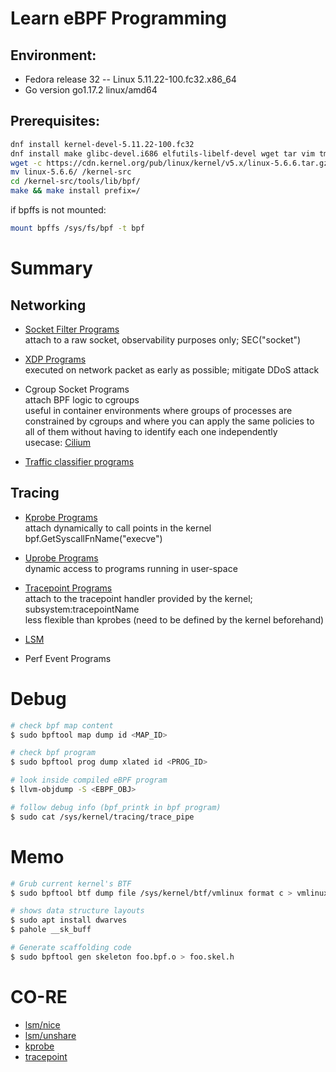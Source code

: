 # Learn eBPF Programming

## Environment:
  - Fedora release 32 -- Linux 5.11.22-100.fc32.x86_64
  - Go version go1.17.2 linux/amd64

## Prerequisites:
```bash
dnf install kernel-devel-5.11.22-100.fc32
dnf install make glibc-devel.i686 elfutils-libelf-devel wget tar vim tmux jq systemtap-sdt-devel clang bcc bcc-devel strace git llvm
wget -c https://cdn.kernel.org/pub/linux/kernel/v5.x/linux-5.6.6.tar.gz -O - | tar -xz
mv linux-5.6.6/ /kernel-src
cd /kernel-src/tools/lib/bpf/
make && make install prefix=/
```

if bpffs is not mounted: 
```bash
mount bpffs /sys/fs/bpf -t bpf
```

# Summary
## Networking
- [Socket Filter Programs](https://github.com/ZhengjunHUO/bpf-playground/tree/main/filter/raw_socket)\
attach to a raw socket, observability purposes only; SEC("socket") 

- [XDP Programs](https://github.com/ZhengjunHUO/bpf-playground/tree/main/xdp/droptcp)\
executed on network packet as early as possible; mitigate DDoS attack

- Cgroup Socket Programs\
attach BPF logic to cgroups\
useful in container environments where groups of processes are constrained by cgroups and where you can apply the same policies to all of them without having to identify each one independently\
usecase: [Cilium](https://github.com/cilium/cilium)

- [Traffic classifier programs](https://github.com/ZhengjunHUO/bpf-playground/tree/main/tc/bpf_cls)

## Tracing
- [Kprobe Programs](https://github.com/ZhengjunHUO/bpf-playground/tree/main/kprobe)\
attach dynamically to call points in the kernel\
bpf.GetSyscallFnName("execve")

- [Uprobe Programs](https://github.com/ZhengjunHUO/bpf-playground/tree/main/uprobe)\
dynamic access to programs running in user-space

- [Tracepoint Programs](https://github.com/ZhengjunHUO/bpf-playground/tree/main/tracepoint)\
attach to the tracepoint handler provided by the kernel; subsystem:tracepointName\
less flexible than kprobes (need to be defined by the kernel beforehand)

- [LSM](https://github.com/ZhengjunHUO/bpf-playground/tree/main/lsm)

- Perf Event Programs

# Debug
```sh
# check bpf map content
$ sudo bpftool map dump id <MAP_ID>

# check bpf program
$ sudo bpftool prog dump xlated id <PROG_ID>

# look inside compiled eBPF program
$ llvm-objdump -S <EBPF_OBJ>

# follow debug info (bpf_printk in bpf program)
$ sudo cat /sys/kernel/tracing/trace_pipe
```

# Memo
```sh
# Grub current kernel's BTF
$ sudo bpftool btf dump file /sys/kernel/btf/vmlinux format c > vmlinux.h

# shows data structure layouts
$ sudo apt install dwarves
$ pahole __sk_buff

# Generate scaffolding code
$ sudo bpftool gen skeleton foo.bpf.o > foo.skel.h
```

# CO-RE
- [lsm/nice](https://github.com/ZhengjunHUO/bpf-playground/tree/main/lsm/nice)
- [lsm/unshare](https://github.com/ZhengjunHUO/bpf-playground/tree/main/lsm/unshare)
- [kprobe](https://github.com/ZhengjunHUO/bpf-playground/tree/main/kprobe/CO-RE/connect)
- [tracepoint](https://github.com/ZhengjunHUO/bpf-playground/tree/main/tracepoint/CO-RE)
